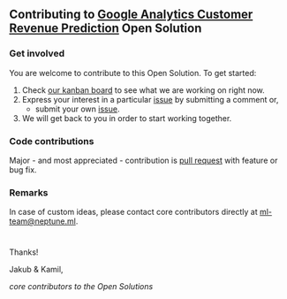 ## Contributing to [Google Analytics Customer Revenue Prediction](https://www.kaggle.com/c/ga-customer-revenue-prediction) Open Solution

### Get involved
You are welcome to contribute to this Open Solution. To get started:
1. Check [our kanban board](https://github.com/neptune-ml/open-solution-google-analytics/projects/1) to see what we are working on right now.
1. Express your interest in a particular [issue](https://github.com/neptune-ml/open-solution-google-analytics/issues) by submitting a comment or,
    * submit your own [issue](https://github.com/neptune-ml/open-solution-google-analytics/issues).
1. We will get back to you in order to start working together.

### Code contributions
Major - and most appreciated - contribution is [pull request](https://github.com/neptune-ml/open-solution-google-analytics/pulls) with feature or bug fix.

### Remarks
In case of custom ideas, please contact core contributors directly at ml-team@neptune.ml.
#

Thanks!

Jakub & Kamil,

*core contributors to the Open Solutions*
